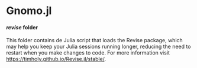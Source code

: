 # Gnomo.jl

#### ***revise*** folder

This folder contains de Julia script that loads the Revise package, which may help you keep your Julia sessions running longer, reducing the need to restart when you make changes to code. For more information visit https://timholy.github.io/Revise.jl/stable/.